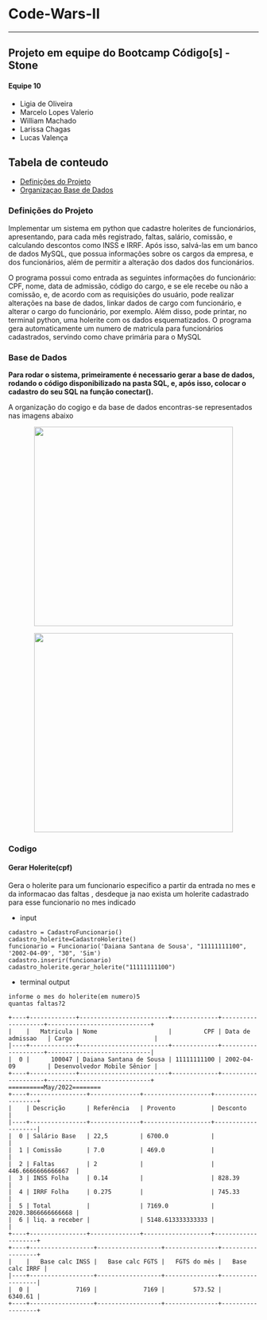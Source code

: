
# Code-Wars-II
___

## Projeto em equipe do Bootcamp Código[s] - Stone

#### Equipe 10

* Ligia de Oliveira
* Marcelo Lopes Valerio
* William Machado
* Larissa Chagas
* Lucas Valença
<h2 align="left"> Tabela de conteudo </h2>

  - [Definições do Projeto](#Definições-do-Projeto)
  - [Organizaçao Base de Dados](#Organizaçao-Base-de-Dados)
  
  
### Definições do Projeto

Implementar um sistema em python que cadastre holerites de funcionários, apresentando, para cada mês registrado, faltas, salário, comissão, e calculando descontos como INSS e IRRF. Após isso, salvá-las em um banco de dados MySQL, que possua informações sobre os cargos da empresa, e dos funcionários, além de permitir a alteração dos dados dos funcionários.

O programa possui como entrada as seguintes informações do funcionário: CPF, nome, data de admissão, código do cargo, e se ele recebe ou não a comissão, e, de acordo com as requisições do usuário, pode realizar alterações na base de dados, linkar dados de cargo com funcionário, e alterar o cargo do funcionário, por exemplo. Além disso, pode printar, no terminal python, uma holerite com os dados esquematizados. O programa gera automaticamente um numero de matricula para funcionários cadastrados,
servindo como chave primária para o MySQL

### Base de Dados 

**Para rodar o sistema, primeiramente é necessario gerar a base de dados, rodando o código disponibilizado na pasta SQL, e, após isso, colocar o cadastro do seu SQL na função conectar().**

A organização do cogigo e da base de dados encontras-se representados nas imagens abaixo

<p align="center">
<a><img src=https://user-images.githubusercontent.com/86573930/176080165-9f4ff77a-ca42-4591-a1a3-0258e90b6631.png  width="400px" ></a>
</p>
<p align="center">
<a><img src=https://user-images.githubusercontent.com/86573930/176080180-2adc5926-0874-4500-b8c2-629ed99434cc.PNG  width="400px" ></a>
</p>

### Codigo

#### Gerar Holerite(cpf)
Gera o holerite para um funcionario especifico a partir da entrada no mes e da informacao das faltas , desdeque ja nao exista um holerite cadastrado para esse funcionario no mes indicado
- input
````
cadastro = CadastroFuncionario()
cadastro_holerite=CadastroHolerite()
funcionario = Funcionario('Daiana Santana de Sousa', "11111111100", '2002-04-09', "30", 'Sim')
cadastro.inserir(funcionario)
cadastro_holerite.gerar_holerite("11111111100")
````
- terminal output
````
informe o mes do holerite(em numero)5
quantas faltas?2

+----+-------------+-------------------------+-------------+--------------------+-----------------------------+
|    |   Matricula | Nome                    |         CPF | Data de admissao   | Cargo                       |
|----+-------------+-------------------------+-------------+--------------------+-----------------------------|
|  0 |      100047 | Daiana Santana de Sousa | 11111111100 | 2002-04-09         | Desenvolvedor Mobile Sênior |
+----+-------------+-------------------------+-------------+--------------------+-----------------------------+
==========May/2022========
+----+----------------+--------------+-------------------+--------------------+
|    | Descrição      | Referência   | Provento          | Desconto           |
|----+----------------+--------------+-------------------+--------------------|
|  0 | Salário Base   | 22,5         | 6700.0            |                    |
|  1 | Comissão       | 7.0          | 469.0             |                    |
|  2 | Faltas         | 2            |                   | 446.6666666666667  |
|  3 | INSS Folha     | 0.14         |                   | 828.39             |
|  4 | IRRF Folha     | 0.275        |                   | 745.33             |
|  5 | Total          |              | 7169.0            | 2020.3866666666668 |
|  6 | liq. a receber |              | 5148.613333333333 |                    |
+----+----------------+--------------+-------------------+--------------------+
+----+------------------+------------------+---------------+------------------+
|    |   Base calc INSS |   Base calc FGTS |   FGTS do mês |   Base calc IRRF |
|----+------------------+------------------+---------------+------------------|
|  0 |             7169 |             7169 |        573.52 |          6340.61 |
+----+------------------+------------------+---------------+------------------+
````


